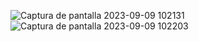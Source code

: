 ![Captura de pantalla 2023-09-09 102131](https://github.com/diegoivan1987/SimulacionPorComputadora-Diego-Becerra/assets/47061340/6b78c389-4d74-4e53-84d1-4b5f682b441e)
![Captura de pantalla 2023-09-09 102203](https://github.com/diegoivan1987/SimulacionPorComputadora-Diego-Becerra/assets/47061340/aa01f476-2e65-4962-b32b-ba06bf7ab864)
